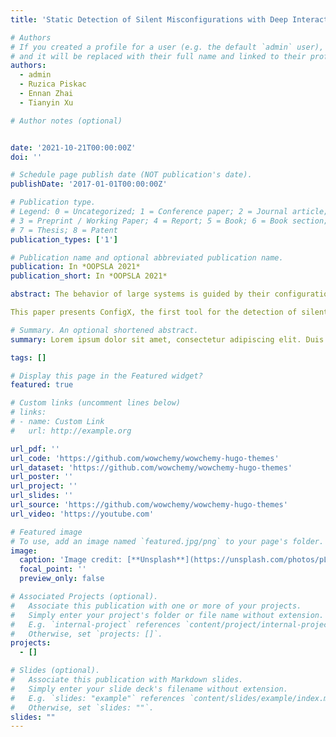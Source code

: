 ```yaml
---
title: 'Static Detection of Silent Misconfigurations with Deep Interaction Analysis'

# Authors
# If you created a profile for a user (e.g. the default `admin` user), write the username (folder name) here
# and it will be replaced with their full name and linked to their profile.
authors:
  - admin
  - Ruzica Piskac
  - Ennan Zhai
  - Tianyin Xu

# Author notes (optional)


date: '2021-10-21T00:00:00Z'
doi: ''

# Schedule page publish date (NOT publication's date).
publishDate: '2017-01-01T00:00:00Z'

# Publication type.
# Legend: 0 = Uncategorized; 1 = Conference paper; 2 = Journal article;
# 3 = Preprint / Working Paper; 4 = Report; 5 = Book; 6 = Book section;
# 7 = Thesis; 8 = Patent
publication_types: ['1']

# Publication name and optional abbreviated publication name.
publication: In *OOPSLA 2021*
publication_short: In *OOPSLA 2021*

abstract: The behavior of large systems is guided by their configurations: users set parameters in the configuration file to dictate which corresponding part of the system code is executed. However, it is often the case that, although some parameters are set in the configuration file, they do not influence the system runtime behavior, thus failing to meet the user’s intent. Moreover, such misconfigurations rarely lead to an error message or raising an exception. We introduce the notion of silent misconfigurations which are prohibitively hard to identify due to (1) lack of feedback and (2) complex interactions between configurations and code.

This paper presents ConfigX, the first tool for the detection of silent misconfigurations. The main challenge is to understand the complex interactions between configurations and the code that they affected. Our goal is to derive a specification describing non-trivial interactions between the configuration parameters that lead to silent misconfigurations. To this end, ConfigX uses static analysis to determine which parts of the system code are associated with configuration parameters. ConfigX then infers the connections between configuration parameters by analyzing their associated code blocks. We design customized control- and data-flow analysis to derive a specification of configurations. Additionally, we conduct reachability analysis to eliminate spurious rules to reduce false positives. Upon evaluation on five real-world datasets across three widely-used systems, Apache, vsftpd, and PostgreSQL, ConfigX detected more than 2200 silent misconfigurations. We additionally conducted a user study where we ran ConfigX on misconfigurations reported on user forums by real-world users. ConfigX easily detected issues and suggested repairs for those misconfigurations. Our solutions were accepted and confirmed in the interaction with the users, who originally posted the problems.

# Summary. An optional shortened abstract.
summary: Lorem ipsum dolor sit amet, consectetur adipiscing elit. Duis posuere tellus ac convallis placerat. Proin tincidunt magna sed ex sollicitudin condimentum.

tags: []

# Display this page in the Featured widget?
featured: true

# Custom links (uncomment lines below)
# links:
# - name: Custom Link
#   url: http://example.org

url_pdf: ''
url_code: 'https://github.com/wowchemy/wowchemy-hugo-themes'
url_dataset: 'https://github.com/wowchemy/wowchemy-hugo-themes'
url_poster: ''
url_project: ''
url_slides: ''
url_source: 'https://github.com/wowchemy/wowchemy-hugo-themes'
url_video: 'https://youtube.com'

# Featured image
# To use, add an image named `featured.jpg/png` to your page's folder.
image:
  caption: 'Image credit: [**Unsplash**](https://unsplash.com/photos/pLCdAaMFLTE)'
  focal_point: ''
  preview_only: false

# Associated Projects (optional).
#   Associate this publication with one or more of your projects.
#   Simply enter your project's folder or file name without extension.
#   E.g. `internal-project` references `content/project/internal-project/index.md`.
#   Otherwise, set `projects: []`.
projects:
  - []

# Slides (optional).
#   Associate this publication with Markdown slides.
#   Simply enter your slide deck's filename without extension.
#   E.g. `slides: "example"` references `content/slides/example/index.md`.
#   Otherwise, set `slides: ""`.
slides: ""
---
```

